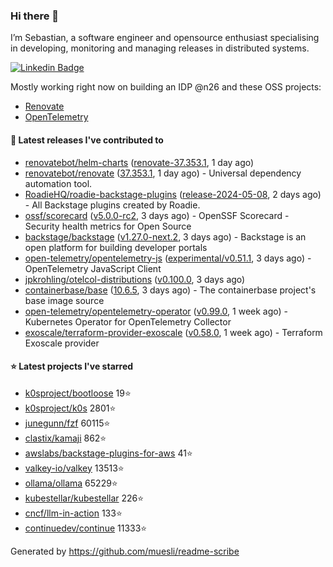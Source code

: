 ### Hi there 👋

I’m Sebastian, a software engineer and opensource enthusiast specialising in developing, monitoring and managing releases in distributed systems.    

[![Linkedin Badge](https://img.shields.io/badge/-LinkedIn-blue?style=flat&logo=Linkedin&logoColor=white&link=https://www.linkedin.com/in/sebastian-poxhofer/)](https://www.linkedin.com/in/sebastian-poxhofer/)

Mostly working right now on building an IDP @n26 and these OSS projects:
- [Renovate](https://github.com/renovatebot/renovate)
- [OpenTelemetry](https://github.com/open-telemetry)



#### 🚀 Latest releases I've contributed to

- [renovatebot/helm-charts](https://github.com/renovatebot/helm-charts) ([renovate-37.353.1](https://github.com/renovatebot/helm-charts/releases/tag/renovate-37.353.1), 1 day ago)
- [renovatebot/renovate](https://github.com/renovatebot/renovate) ([37.353.1](https://github.com/renovatebot/renovate/releases/tag/37.353.1), 1 day ago) - Universal dependency automation tool.
- [RoadieHQ/roadie-backstage-plugins](https://github.com/RoadieHQ/roadie-backstage-plugins) ([release-2024-05-08](https://github.com/RoadieHQ/roadie-backstage-plugins/releases/tag/release-2024-05-08), 2 days ago) - All Backstage plugins created by Roadie.
- [ossf/scorecard](https://github.com/ossf/scorecard) ([v5.0.0-rc2](https://github.com/ossf/scorecard/releases/tag/v5.0.0-rc2), 3 days ago) - OpenSSF Scorecard - Security health metrics for Open Source
- [backstage/backstage](https://github.com/backstage/backstage) ([v1.27.0-next.2](https://github.com/backstage/backstage/releases/tag/v1.27.0-next.2), 3 days ago) - Backstage is an open platform for building developer portals
- [open-telemetry/opentelemetry-js](https://github.com/open-telemetry/opentelemetry-js) ([experimental/v0.51.1](https://github.com/open-telemetry/opentelemetry-js/releases/tag/experimental/v0.51.1), 3 days ago) - OpenTelemetry JavaScript Client
- [jpkrohling/otelcol-distributions](https://github.com/jpkrohling/otelcol-distributions) ([v0.100.0](https://github.com/jpkrohling/otelcol-distributions/releases/tag/v0.100.0), 3 days ago)
- [containerbase/base](https://github.com/containerbase/base) ([10.6.5](https://github.com/containerbase/base/releases/tag/10.6.5), 3 days ago) - The containerbase project&#39;s base image source
- [open-telemetry/opentelemetry-operator](https://github.com/open-telemetry/opentelemetry-operator) ([v0.99.0](https://github.com/open-telemetry/opentelemetry-operator/releases/tag/v0.99.0), 1 week ago) - Kubernetes Operator for OpenTelemetry Collector
- [exoscale/terraform-provider-exoscale](https://github.com/exoscale/terraform-provider-exoscale) ([v0.58.0](https://github.com/exoscale/terraform-provider-exoscale/releases/tag/v0.58.0), 1 week ago) - Terraform Exoscale provider

#### ⭐ Latest projects I've starred

- [k0sproject/bootloose](https://github.com/k0sproject/bootloose) 19⭐
- [k0sproject/k0s](https://github.com/k0sproject/k0s) 2801⭐
- [junegunn/fzf](https://github.com/junegunn/fzf) 60115⭐
- [clastix/kamaji](https://github.com/clastix/kamaji) 862⭐
- [awslabs/backstage-plugins-for-aws](https://github.com/awslabs/backstage-plugins-for-aws) 41⭐
- [valkey-io/valkey](https://github.com/valkey-io/valkey) 13513⭐
- [ollama/ollama](https://github.com/ollama/ollama) 65229⭐
- [kubestellar/kubestellar](https://github.com/kubestellar/kubestellar) 226⭐
- [cncf/llm-in-action](https://github.com/cncf/llm-in-action) 133⭐
- [continuedev/continue](https://github.com/continuedev/continue) 11333⭐



Generated by https://github.com/muesli/readme-scribe
